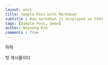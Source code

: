 ```yaml
---
layout: post
title: Sample Post with Markdown
subtitle : How markdown is displayed as html
tags: [Sample Post, Demo]
author: Nayeong Kim
comments : True
---
```



하하

첫 게시물이다